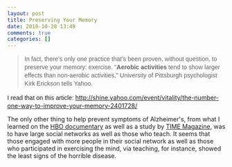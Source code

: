 ```yaml
---
layout: post
title: Preserving Your Memory
date: 2010-10-28 13:49
comments: true
categories: []
---
```

<div class='posterous_autopost'><blockquote>  <p><span style="font-family: arial, helvetica, clean, sans-serif; line-height: 19px;">In fact, there&rsquo;s only one practice that&rsquo;s been proven, without question, to preserve your memory: exercise. "<strong>A</strong><span><strong>erobic activities</strong> tend to show larger effects than non-aerobic activities,"</span>&nbsp;University of Pittsburgh psychologist Kirk Erickson tells Yahoo.</span></p>  </blockquote>  <p><span style="font-family: arial, helvetica, clean, sans-serif;"><span style="line-height: 19px;">I read that on this article:&nbsp;</span></span><a href="http://shine.yahoo.com/event/vitality/the-number-one-way-to-improve-your-memory-2401728/">http://shine.yahoo.com/event/vitality/the-number-one-way-to-improve-your-memory-2401728/</a></p>  <p>The only other thing to help prevent symptoms of Alzheimer's, from what I learned on the <a href="http://www.hbo.com/alzheimers/">HBO documentary</a>&nbsp;as well as a study by <a href="http://www.time.com/time/magazine/article/0,9171,999867,00.html">TIME Magazine</a>, was to have large social networks as well as those who teach. It seems that those engaged with more people in their social network as well as those who participated in exercising the mind, via teaching, for instance, showed the least signs of the horrible disease.</p></div>
